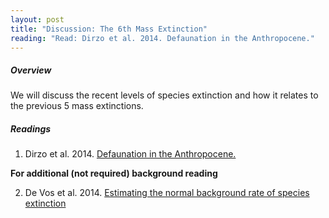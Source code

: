 ```yaml
---
layout: post
title: "Discussion: The 6th Mass Extinction"
reading: "Read: Dirzo et al. 2014. Defaunation in the Anthropocene."
---
```


##### Overview

We will discuss the recent levels of species extinction and how it relates to the previous 5 mass extinctions. 

##### Readings

1. Dirzo et al. 2014. [Defaunation in the Anthropocene.](http://science.sciencemag.org/content/345/6195/401.full)

**For additional (not required) background reading**

2.  De Vos et al. 2014. [Estimating the normal background rate of species extinction](http://onlinelibrary.wiley.com/doi/10.1111/cobi.12380/abstract)

